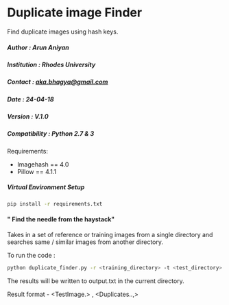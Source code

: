 # Duplicate image Finder

Find duplicate images using hash keys. 


##### Author        : Arun Aniyan

##### Institution   : Rhodes University

##### Contact       : aka.bhagya@gmail.com

##### Date          : 24-04-18

##### Version       : V.1.0

##### Compatibility : Python 2.7 & 3


Requirements:
* Imagehash == 4.0
* Pillow == 4.1.1


##### Virtual Environment Setup

```bash
pip install -r requirements.txt
```



#### " Find the needle from the haystack"

Takes in a set of reference or training images from a single directory and searches same / similar images from another directory.

To run the code :
```bash
python duplicate_finder.py -r <training_directory> -t <test_directory>
```
The results will be written to output.txt in the current directory.

Result format -  <TestImage.> , <Duplicates..,>
